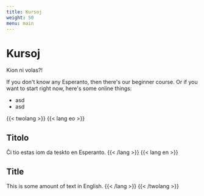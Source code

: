 ```yaml
---
title: Kursoj
weight: 50
menu: main
---
```


# Kursoj

Kion ni volas?!

If you don't know any Esperanto, then there's our beginner course. Or if you want to start right now, here's some online things:

* asd
* asd

{{< twolang >}}
  {{< lang eo >}}
## Titolo
Ĉi tio estas iom da teskto en Esperanto.
  {{< /lang >}}
  {{< lang en >}}
## Title
This is some amount of text in English.
  {{< /lang >}}
{{< /twolang >}}
